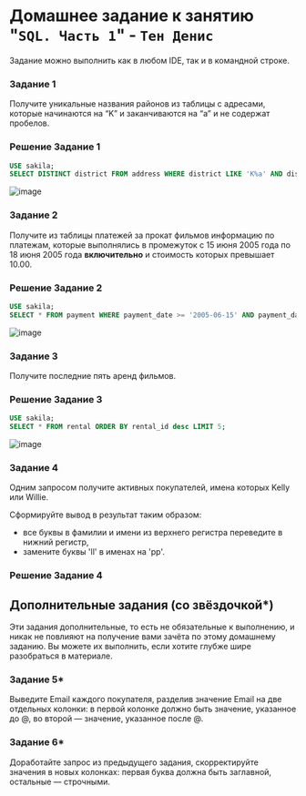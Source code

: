 # Домашнее задание к занятию "`SQL. Часть 1`" - `Тен Денис`


Задание можно выполнить как в любом IDE, так и в командной строке.

### Задание 1

Получите уникальные названия районов из таблицы с адресами, которые начинаются на “K” и заканчиваются на “a” и не содержат пробелов.

### Решение Задание 1

```sql
USE sakila;
SELECT DISTINCT district FROM address WHERE district LIKE 'K%a' AND district NOT LIKE '% %';
```
![image](https://github.com/killakazzak/12-03-sdb-hw/assets/32342205/af5bf82a-e4f5-41ce-837f-114399289a2c)

### Задание 2

Получите из таблицы платежей за прокат фильмов информацию по платежам, которые выполнялись в промежуток с 15 июня 2005 года по 18 июня 2005 года **включительно** и стоимость которых превышает 10.00.

### Решение Задание 2

```sql
USE sakila;
SELECT * FROM payment WHERE payment_date >= '2005-06-15' AND payment_date <= '2005-06-18' AND amount > 10.00;
```

![image](https://github.com/killakazzak/12-03-sdb-hw/assets/32342205/710aa4fb-7e5c-4b33-a287-f2447af16bd4)



### Задание 3

Получите последние пять аренд фильмов.

### Решение Задание 3

```sql
USE sakila;
SELECT * FROM rental ORDER BY rental_id desc LIMIT 5;
```
![image](https://github.com/killakazzak/12-03-sdb-hw/assets/32342205/961eb6ff-9d76-42a6-84ec-6e303fef5cd9)



### Задание 4

Одним запросом получите активных покупателей, имена которых Kelly или Willie. 

Сформируйте вывод в результат таким образом:
- все буквы в фамилии и имени из верхнего регистра переведите в нижний регистр,
- замените буквы 'll' в именах на 'pp'.

### Решение Задание 4

## Дополнительные задания (со звёздочкой*)
Эти задания дополнительные, то есть не обязательные к выполнению, и никак не повлияют на получение вами зачёта по этому домашнему заданию. Вы можете их выполнить, если хотите глубже шире разобраться в материале.

### Задание 5*

Выведите Email каждого покупателя, разделив значение Email на две отдельных колонки: в первой колонке должно быть значение, указанное до @, во второй — значение, указанное после @.

### Задание 6*

Доработайте запрос из предыдущего задания, скорректируйте значения в новых колонках: первая буква должна быть заглавной, остальные — строчными.




